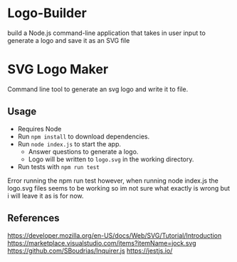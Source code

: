 # Logo-Builder
build a Node.js command-line application that takes in user input to generate a logo and save it as an SVG file

# SVG Logo Maker

Command line tool to generate an svg logo and write it to file.

## Usage

- Requires Node
- Run `npm install` to download dependencies.
- Run `node index.js` to start the app.
  - Answer questions to generate a logo.
  - Logo will be written to `logo.svg` in the working directory.
- Run tests with `npm run test`

Error running the npm run test however, when running node index.js the logo.svg files seems to be working so im not sure what exactly is wrong but i will leave it as is for now.

## References

<https://developer.mozilla.org/en-US/docs/Web/SVG/Tutorial/Introduction>
<https://marketplace.visualstudio.com/items?itemName=jock.svg>
<https://github.com/SBoudrias/Inquirer.js>
<https://jestjs.io/>

